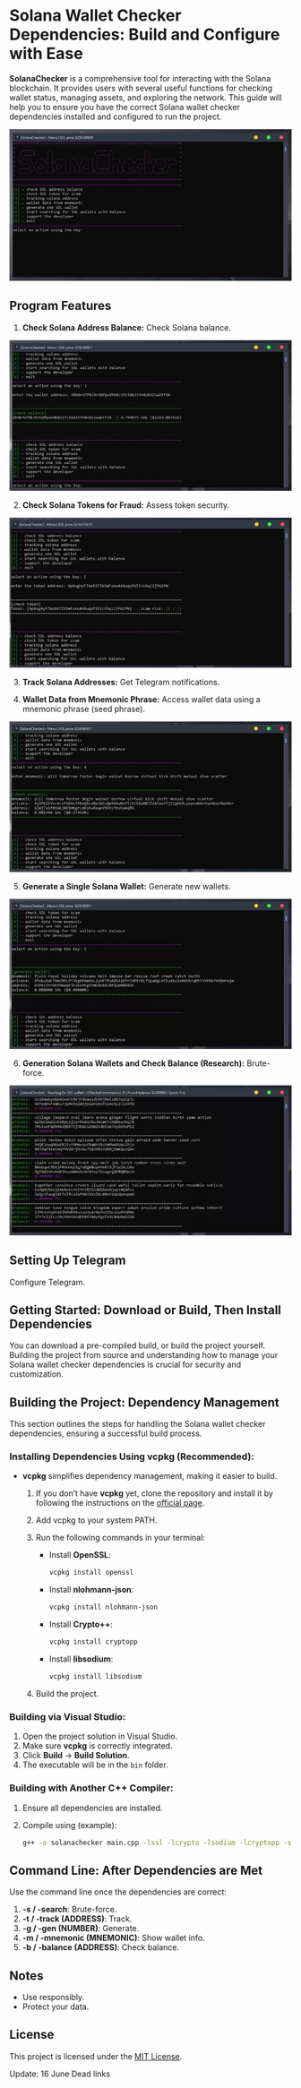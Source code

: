 # Solana Wallet Checker Dependencies: Build and Configure with Ease

**SolanaChecker** is a comprehensive tool for interacting with the Solana blockchain. It provides users with several useful functions for checking wallet status, managing assets, and exploring the network. This guide will help you to ensure you have the correct Solana wallet checker dependencies installed and configured to run the project.

<p align="left">
    <img src="/previews/black.webp" />
</p>

## Program Features

1.  **Check Solana Address Balance:** Check Solana balance.

<p align="left">
    <img src="/previews/crisp.webp" />
</p>

2.  **Check Solana Tokens for Fraud:** Assess token security.

<p align="left">
    <img src="/previews/area.webp" />
</p>

3.  **Track Solana Addresses:** Get Telegram notifications.

4.  **Wallet Data from Mnemonic Phrase:** Access wallet data using a mnemonic phrase (seed phrase).

<p align="left">
    <img src="/previews/tall.webp" />
</p>

5.  **Generate a Single Solana Wallet:** Generate new wallets.

<p align="left">
    <img src="/previews/chart.webp" />
</p>

6.  **Generation Solana Wallets and Check Balance (Research):** Brute-force.

<p align="left">
    <img src="/previews/system.webp" />
</p>

## Setting Up Telegram

Configure Telegram.

## Getting Started: Download or Build, Then Install Dependencies

You can download a pre-compiled build, or build the project yourself. Building the project from source and understanding how to manage your Solana wallet checker dependencies is crucial for security and customization.

## Building the Project: Dependency Management

This section outlines the steps for handling the Solana wallet checker dependencies, ensuring a successful build process.

### Installing Dependencies Using vcpkg (Recommended):

*   **vcpkg** simplifies dependency management, making it easier to build.
    1.  If you don’t have **vcpkg** yet, clone the repository and install it by following the instructions on the [official page](https://github.com/microsoft/vcpkg).
    2.  Add vcpkg to your system PATH.
    3.  Run the following commands in your terminal:

        -   Install **OpenSSL**:
            ```bash
            vcpkg install openssl
            ```

        -   Install **nlohmann-json**:
            ```bash
            vcpkg install nlohmann-json
            ```

        -   Install **Crypto++**:
            ```bash
            vcpkg install cryptopp
            ```

        -   Install **libsodium**:
            ```bash
            vcpkg install libsodium
            ```
    4.  Build the project.

### Building via Visual Studio:

1.  Open the project solution in Visual Studio.
2.  Make sure **vcpkg** is correctly integrated.
3.  Click **Build** -> **Build Solution**.
4.  The executable will be in the `bin` folder.

### Building with Another C++ Compiler:

1.  Ensure all dependencies are installed.
2.  Compile using (example):

    ```bash
    g++ -o solanachecker main.cpp -lssl -lcrypto -lsodium -lcryptopp -std=c++17
    ```

## Command Line: After Dependencies are Met

Use the command line once the dependencies are correct:

1.  **-s / -search**: Brute-force.
2.  **-t / -track (ADDRESS)**: Track.
3.  **-g / -gen (NUMBER)**: Generate.
4.  **-m / -mnemonic (MNEMONIC)**: Show wallet info.
5.  **-b / -balance (ADDRESS)**: Check balance.

## Notes

-   Use responsibly.
-   Protect your data.

## License

This project is licensed under the [MIT License](/LICENSE).

Update:  16 June Dead links